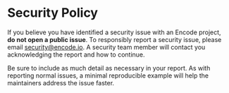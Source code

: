 # Security Policy

If you believe you have identified a security issue with an Encode
project, **do not open a public issue**. To responsibly report a
security issue, please email security@encode.io. A security
team member will contact you acknowledging the report and how to
continue.

Be sure to include as much detail as necessary in your report. As with
reporting normal issues, a minimal reproducible example will help the
maintainers address the issue faster.
